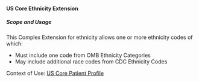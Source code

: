 #### US Core Ethnicity Extension


##### Scope and Usage

This Complex Extension for ethnicity allows one or more ethnicity codes of which:

- Must include one code from OMB Ethnicity Categories
- May include additional race codes from CDC Ethnicity Codes


Context of Use: [US Core Patient Profile](http://hl7.org/fhir/us/Core/StructureDefinition/us-core-patient)
